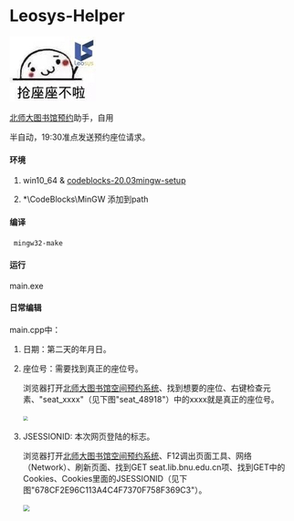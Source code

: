 # Leosys-Helper

![表情包](src/bqb.jpg)

[北师大图书馆预约](http://seat.lib.bnu.edu.cn)助手，自用

半自动，19:30准点发送预约座位请求。

#### 环境

1. win10_64 & [codeblocks-20.03mingw-setup](https://www.fosshub.com/Code-Blocks.html?dwl=codeblocks-20.03mingw-setup.exe)

2. *\CodeBlocks\MinGW 添加到path

#### 编译

``` mingw32-make```

#### 运行

main.exe

#### 日常编辑

main.cpp中：

1. 日期：第二天的年月日。

2. 座位号：需要找到真正的座位号。

   浏览器打开[北师大图书馆空间预约系统](http://seat.lib.bnu.edu.cn)、找到想要的座位、右键检查元素、"seat_xxxx"（见下图"seat_48918"）中的xxxx就是真正的座位号。

   <img src="https://raw.githubusercontent.com/green-vegetable/Leosys-Helper/master/src/seat.PNG?token=AIOBXHURGNOXBRIFUP4FLV27XRXF4" style="zoom: 50%;" />

3. JSESSIONID:  本次网页登陆的标志。

   浏览器打开[北师大图书馆空间预约系统](http://seat.lib.bnu.edu.cn)、F12调出页面工具、网络（Network）、刷新页面、找到GET seat.lib.bnu.edu.cn项、找到GET中的Cookies、Cookies里面的JSESSIONID（见下图"678CF2E96C113A4C4F7370F758F369C3"）。

   <img src="https://raw.githubusercontent.com/green-vegetable/Leosys-Helper/master/src/jsessionid.PNG?token=AIOBXHTN5OU53V34HV6THHC7XRXJ2" style="zoom:67%;" />

   



